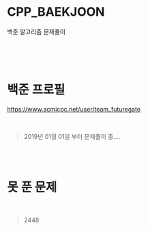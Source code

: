 # CPP_BAEKJOON
백준 알고리즘 문제풀이

<br/>
<br/>
<br/>

# 백준 프로필
https://www.acmicpc.net/user/team_futuregate

<br/>

> 2019년 01월 01일 부터 문제풀이 중....

<br/>
<br/>

# 못 푼 문제

<br/>

> 2448
